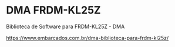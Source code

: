 # DMA FRDM-KL25Z
Biblioteca de Software para FRDM-KL25Z - DMA

https://www.embarcados.com.br/dma-biblioteca-para-frdm-kl25z/
